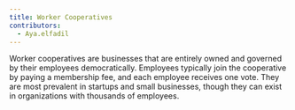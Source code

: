 ```yaml
---
title: Worker Cooperatives
contributors:
  - Aya.elfadil
---
```


Worker cooperatives are businesses that are entirely owned and governed
by their employees democratically. Employees typically join the
cooperative by paying a membership fee, and each employee receives one
vote. They are most prevalent in startups and small businesses, though
they can exist in organizations with thousands of employees.
